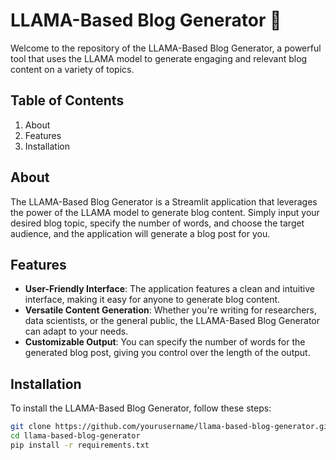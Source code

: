 # LLAMA-Based Blog Generator 🤖

Welcome to the repository of the LLAMA-Based Blog Generator, a powerful tool that uses the LLAMA model to generate engaging and relevant blog content on a variety of topics.

## Table of Contents
1. About
2. Features
3. Installation

## About <a name="about"></a>

The LLAMA-Based Blog Generator is a Streamlit application that leverages the power of the LLAMA model to generate blog content. Simply input your desired blog topic, specify the number of words, and choose the target audience, and the application will generate a blog post for you.

## Features <a name="features"></a>

- **User-Friendly Interface**: The application features a clean and intuitive interface, making it easy for anyone to generate blog content.
- **Versatile Content Generation**: Whether you're writing for researchers, data scientists, or the general public, the LLAMA-Based Blog Generator can adapt to your needs.
- **Customizable Output**: You can specify the number of words for the generated blog post, giving you control over the length of the output.

## Installation <a name="installation"></a>

To install the LLAMA-Based Blog Generator, follow these steps:

```bash
git clone https://github.com/yourusername/llama-based-blog-generator.git
cd llama-based-blog-generator
pip install -r requirements.txt
